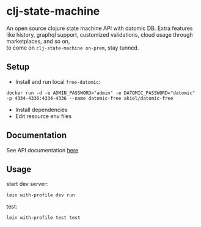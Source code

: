 # clj-state-machine
An open source clojure state machine API with datomic DB.
Extra features like history, graphql support, customized validations, cloud usage through marketplaces, and so on,   
to come on `clj-state-machine on-prem`, stay tunned.

## Setup
* Install and run local `free-datomic`:
```shell
docker run -d -e ADMIN_PASSWORD="admin" -e DATOMIC_PASSWORD="datomic" -p 4334-4336:4334-4336 --name datomic-free akiel/datomic-free
```
* Install dependencies
* Edit resource env files

## Documentation
See API documentation [here](doc/intro.md)

## Usage

start dev server:
```shell
lein with-profile dev run
```

test:
```shell
lein with-profile test test
```
